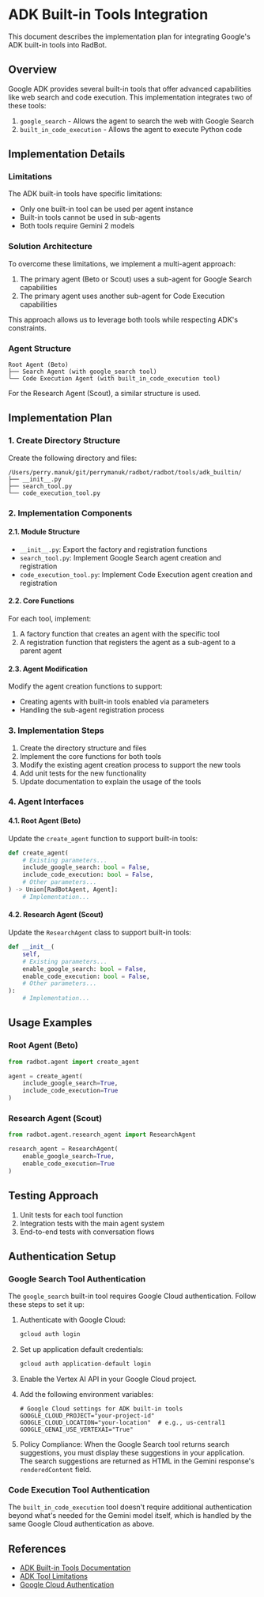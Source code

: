 # ADK Built-in Tools Integration

This document describes the implementation plan for integrating Google's ADK built-in tools into RadBot.

## Overview

Google ADK provides several built-in tools that offer advanced capabilities like web search and code execution. This implementation integrates two of these tools:

1. `google_search` - Allows the agent to search the web with Google Search
2. `built_in_code_execution` - Allows the agent to execute Python code

## Implementation Details

### Limitations

The ADK built-in tools have specific limitations:
- Only one built-in tool can be used per agent instance
- Built-in tools cannot be used in sub-agents
- Both tools require Gemini 2 models

### Solution Architecture

To overcome these limitations, we implement a multi-agent approach:
1. The primary agent (Beto or Scout) uses a sub-agent for Google Search capabilities
2. The primary agent uses another sub-agent for Code Execution capabilities

This approach allows us to leverage both tools while respecting ADK's constraints.

### Agent Structure

```
Root Agent (Beto)
├── Search Agent (with google_search tool)
└── Code Execution Agent (with built_in_code_execution tool)
```

For the Research Agent (Scout), a similar structure is used.

## Implementation Plan

### 1. Create Directory Structure

Create the following directory and files:

```
/Users/perry.manuk/git/perrymanuk/radbot/radbot/tools/adk_builtin/
├── __init__.py
├── search_tool.py
└── code_execution_tool.py
```

### 2. Implementation Components

#### 2.1. Module Structure

- `__init__.py`: Export the factory and registration functions
- `search_tool.py`: Implement Google Search agent creation and registration
- `code_execution_tool.py`: Implement Code Execution agent creation and registration

#### 2.2. Core Functions

For each tool, implement:
1. A factory function that creates an agent with the specific tool
2. A registration function that registers the agent as a sub-agent to a parent agent

#### 2.3. Agent Modification

Modify the agent creation functions to support:
- Creating agents with built-in tools enabled via parameters
- Handling the sub-agent registration process

### 3. Implementation Steps

1. Create the directory structure and files
2. Implement the core functions for both tools
3. Modify the existing agent creation process to support the new tools
4. Add unit tests for the new functionality
5. Update documentation to explain the usage of the tools

### 4. Agent Interfaces

#### 4.1. Root Agent (Beto)

Update the `create_agent` function to support built-in tools:

```python
def create_agent(
    # Existing parameters...
    include_google_search: bool = False,
    include_code_execution: bool = False,
    # Other parameters...
) -> Union[RadBotAgent, Agent]:
    # Implementation...
```

#### 4.2. Research Agent (Scout)

Update the `ResearchAgent` class to support built-in tools:

```python
def __init__(
    self,
    # Existing parameters...
    enable_google_search: bool = False,
    enable_code_execution: bool = False,
    # Other parameters...
):
    # Implementation...
```

## Usage Examples

### Root Agent (Beto)

```python
from radbot.agent import create_agent

agent = create_agent(
    include_google_search=True,
    include_code_execution=True
)
```

### Research Agent (Scout)

```python
from radbot.agent.research_agent import ResearchAgent

research_agent = ResearchAgent(
    enable_google_search=True,
    enable_code_execution=True
)
```

## Testing Approach

1. Unit tests for each tool function
2. Integration tests with the main agent system
3. End-to-end tests with conversation flows

## Authentication Setup

### Google Search Tool Authentication

The `google_search` built-in tool requires Google Cloud authentication. Follow these steps to set it up:

1. Authenticate with Google Cloud:
   ```bash
   gcloud auth login
   ```

2. Set up application default credentials:
   ```bash
   gcloud auth application-default login
   ```

3. Enable the Vertex AI API in your Google Cloud project.

4. Add the following environment variables:
   ```
   # Google Cloud settings for ADK built-in tools
   GOOGLE_CLOUD_PROJECT="your-project-id"
   GOOGLE_CLOUD_LOCATION="your-location"  # e.g., us-central1
   GOOGLE_GENAI_USE_VERTEXAI="True"
   ```

5. Policy Compliance: When the Google Search tool returns search suggestions, you must display these suggestions in your application. The search suggestions are returned as HTML in the Gemini response's `renderedContent` field.

### Code Execution Tool Authentication

The `built_in_code_execution` tool doesn't require additional authentication beyond what's needed for the Gemini model itself, which is handled by the same Google Cloud authentication as above.

## References

- [ADK Built-in Tools Documentation](https://google.github.io/adk-docs/tools/built-in-tools/)
- [ADK Tool Limitations](https://google.github.io/adk-docs/tools/built-in-tools/#limitations)
- [Google Cloud Authentication](https://cloud.google.com/docs/authentication/provide-credentials-adc)

